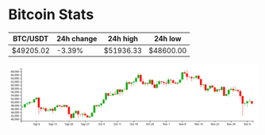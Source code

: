 # Bitcoin Stats

BTC/USDT|24h change|24h high|24h low|
|---|---|---|---|
|$49205.02|-3.39%|$51936.33|$48600.00|

<img src="./chart.svg">

